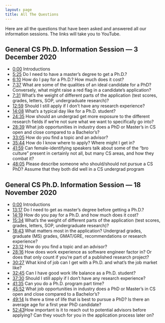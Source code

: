 ```yaml
---
layout: page
title: All The Questions
---
```


Here are all the questions that have been asked and answered all our information sessions.  The links will take you to YouTube.

## General CS Ph.D. Information Session — 3 December 2020

* [0:00](https://www.youtube.com/watch?v=BWJKhhgPcf4&t=0s)   Introductions
* [5:25](https://www.youtube.com/watch?v=BWJKhhgPcf4&t=325s)   Do I need to have a master’s degree to get a Ph.D.? 
* [6:10](https://www.youtube.com/watch?v=BWJKhhgPcf4&t=370s)   How do I pay for a Ph.D.? How much does it cost? 
* [7:37](https://www.youtube.com/watch?v=BWJKhhgPcf4&t=457s)   What are some of the qualities of an ideal candidate for a PhD? Conversely, what might raise a red flag in a candidate’s application? 
* [7:31](https://www.youtube.com/watch?v=BWJKhhgPcf4&t=451s)   What’s the weight of different parts of the application (test scores, grades, letters, SOP, undergraduate research)? 
* [12:59](https://www.youtube.com/watch?v=BWJKhhgPcf4&t=779s)   Should I still apply if I don’t have any research experience? 
* [14:08](https://www.youtube.com/watch?v=BWJKhhgPcf4&t=848s)   What’s a typical day like for a Ph.D. student? 
* [24:35](https://www.youtube.com/watch?v=BWJKhhgPcf4&t=1475s)   How should an undergrad get more exposure to the different research fields if we’re not sure what we want to specifically go into? 
* [28:39](https://www.youtube.com/watch?v=BWJKhhgPcf4&t=1719s)   What job opportunities in industry does a PhD or Master’s in CS open and close compared to a Bachelor’s? 
* [33:05](https://www.youtube.com/watch?v=BWJKhhgPcf4&t=1985s)   How do you find a topic and an advisor? 
* [35:44](https://www.youtube.com/watch?v=BWJKhhgPcf4&t=2144s)   How do I know where to apply? Where might I get in? 
* [41:59](https://www.youtube.com/watch?v=BWJKhhgPcf4&t=2519s)   Can female-identifying speakers talk about some of the “bro culture” present in certainly not all, but many CS areas, and how they combat it? 
* [48:05](https://www.youtube.com/watch?v=BWJKhhgPcf4&t=2885s)   Please describe someone who should/should not pursue a CS PhD? Assume that they both did well in a CS undergrad program


## General CS Ph.D. Information Session — 18 November 2020

 * [0:00](https://www.youtube.com/watch?v=thZdtIQ3i_g&t=0s)  Introductions
 * [13:17](https://www.youtube.com/watch?v=thZdtIQ3i_g&t=797s) Do I need to get as master’s degree before getting a Ph.D.? 
 * [14:19](https://www.youtube.com/watch?v=thZdtIQ3i_g&t=859s) How do you pay for a Ph.D. and how much does it cost?
 * [15:34](https://www.youtube.com/watch?v=thZdtIQ3i_g&t=934s) What’s the weight of different parts of the application (test scores, grades, letters, SOP, undergraduate research)?
 * [18:43](https://www.youtube.com/watch?v=thZdtIQ3i_g&t=1123s) What matters most in the application? Undergrad grades, graduate (MS) grades, GMAT/GRE, recommendations or research experience? 
 * [23:12](https://www.youtube.com/watch?v=thZdtIQ3i_g&t=1392s) How do you find a topic and an advisor? 
 * [28:16](https://www.youtube.com/watch?v=thZdtIQ3i_g&t=1696s) How does work experience as software engineer factor in? Or does that only count if you’re part of a published research project? 
 * [30:27](https://www.youtube.com/watch?v=thZdtIQ3i_g&t=1827s) What kind of job can I get with a Ph.D. and what’s the job market like? 
 * [32:45](https://www.youtube.com/watch?v=thZdtIQ3i_g&t=1965s) Can I have good work life balance as a Ph.D. student? 
 * [37:30](https://www.youtube.com/watch?v=thZdtIQ3i_g&t=2250s) Should I still apply if I don’t have any research experience? 
 * [41:35](https://www.youtube.com/watch?v=thZdtIQ3i_g&t=2495s) Can you do a Ph.D. program part time? 
 * [45:52](https://www.youtube.com/watch?v=thZdtIQ3i_g&t=2752s) What job opportunities in industry does a PhD or Master’s in CS open and close compared to a Bachelor’s? 
 * [49:14](https://www.youtube.com/watch?v=thZdtIQ3i_g&t=2954s) Is there a time of life that is best to pursue a PhD? Is there an average age for a first year PhD candidate? 
 * [52:43](https://www.youtube.com/watch?v=thZdtIQ3i_g&t=3163s) ​ How important is it to reach out to potential advisors before applying? Can they vouch for you in the application process later on? 
 
